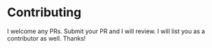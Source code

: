 # Contributing

I welcome any PRs. Submit your PR and I will review. I will list you as a contributor as well. Thanks!
